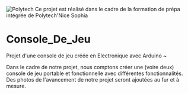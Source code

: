 ![Polytech](http://www.polytechnice.fr/jahia/jsp/jahia/templates/inc/img/polytech_nice-sophia.png)
Ce projet est réalisé dans le cadre de la formation de prépa intégrée de Polytech'Nice Sophia

# Console_De_Jeu
Projet d'une console de jeu créée en Electronique avec Arduino ~


Dans le cadre de notre projet, nous comptons créer une (voire deux) console de jeu portable et fonctionnelle avec différentes fonctionnalités.
Des photos de l'avancement de notre projet seront ajoutées au fur et à mesure.
